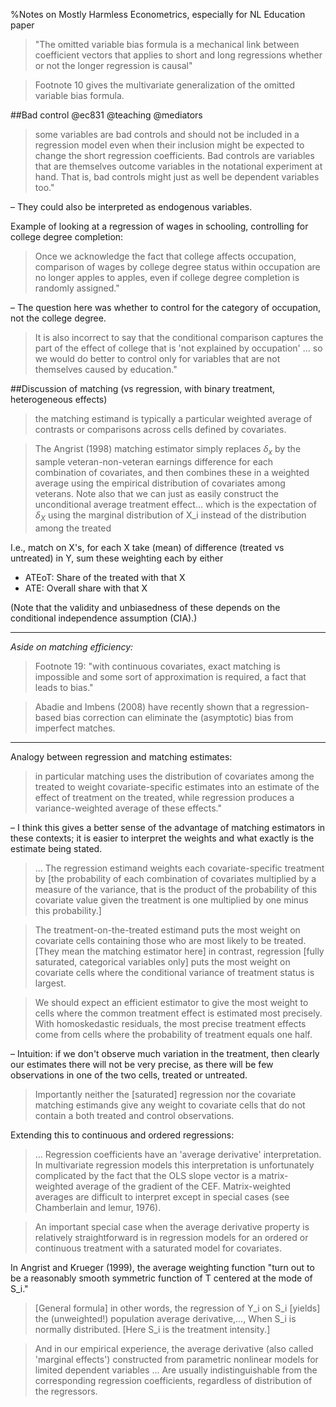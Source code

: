 %Notes on Mostly Harmless Econometrics, especially for NL Education paper


> "The omitted variable bias formula is a mechanical link between coefficient vectors that applies to short and long regressions whether or not the longer regression is causal"

> Footnote 10 gives the multivariate generalization of the omitted variable bias formula.


##Bad control  @ec831 @teaching @mediators

> some variables are bad controls and should not be included in a regression model even when their inclusion might be expected to change the short regression coefficients. Bad controls are variables that are themselves outcome variables in the notational experiment at hand. That is, bad controls might just as well be dependent variables too."

– They could also be interpreted as endogenous variables.

Example of looking at a regression of wages in schooling, controlling for college degree completion:

> Once we acknowledge the fact that college affects occupation, comparison of wages by college degree status within occupation are no longer apples to apples, even if college degree completion is randomly assigned."

– The question here was whether to control for the category of occupation, not the college degree.

> It is also incorrect to say that the conditional comparison captures the part of the effect of college that is 'not explained by occupation' ... so we would do better to control only for variables that are not themselves caused by education."


##Discussion of matching (vs regression, with binary treatment, heterogeneous effects)

> the matching estimand is typically a particular weighted average of contrasts or comparisons across cells defined by covariates.

> The Angrist (1998) matching estimator simply replaces $\delta_x$ by the sample veteran-non-veteran earnings difference for each combination of covariates, and then combines these in a weighted average using the empirical distribution of covariates among veterans.  Note also that we can just as easily construct the unconditional average treatment effect… which is the expectation of $\delta_X$ using the marginal distribution of X_i instead of the distribution among the treated

I.e., match on X's, for each X take (mean) of difference (treated vs untreated) in Y, sum these weighting each by either

- ATEoT: Share of the treated with that X
- ATE: Overall share with that X

(Note that the validity and unbiasedness of these depends on the conditional independence assumption (CIA).)


***
*Aside on matching efficiency:*

> Footnote 19: "with continuous covariates, exact matching is impossible and some sort of approximation is required, a fact that leads to bias."

> Abadie and Imbens (2008) have recently shown that a regression-based bias correction can eliminate the (asymptotic) bias from imperfect matches.

***

Analogy between regression and matching estimates:

>in particular matching uses the distribution of covariates among the treated to weight covariate-specific estimates into an estimate of the effect of treatment on the treated, while regression produces a variance-weighted average of these effects."

– I think this gives a better sense of the advantage of matching estimators in these contexts; it is easier to interpret the weights and what exactly is the estimate being stated.

> … The regression estimand weights each covariate-specific treatment by [the probability of each combination of covariates multiplied by a measure of the variance, that is the product of the probability of this covariate value given the treatment is one multiplied by one minus this probability.]

> The treatment-on-the-treated estimand puts the most weight on covariate cells containing those who are most likely to be treated. [They mean the matching estimator here] in contrast, regression [fully saturated, categorical variables only] puts the most weight on covariate cells where the conditional variance of treatment status is largest.

> We should expect an efficient estimator to give the most weight to cells where the common treatment effect is estimated most precisely. With homoskedastic residuals, the most precise treatment effects come from cells where the probability of treatment equals one half.

– Intuition: if we don't observe much variation in the treatment, then clearly our estimates there will not be very precise, as there will be few observations in one of the two cells, treated or untreated.

> Importantly neither the [saturated] regression nor the covariate matching estimands give any weight to covariate cells that do not contain a both treated and control observations.

Extending this to continuous and ordered regressions:

>… Regression coefficients have an 'average derivative' interpretation. In multivariate regression models this interpretation is unfortunately complicated by the fact that the OLS slope vector is a matrix-weighted average of the gradient of the CEF. Matrix-weighted averages are difficult to interpret except in special cases (see Chamberlain and lemur, 1976).

> An important special case when the average derivative property is relatively straightforward is in regression models for an ordered or continuous treatment with a saturated model for covariates.

In Angrist and Krueger (1999), the average weighting function "turn out to be a reasonably smooth symmetric function of T centered at the mode of S_i."

> [General formula] in other words, the regression of Y_i on S_i [yields] the (unweighted!) population average derivative,…, When S_i is normally distributed. [Here S_i is the treatment intensity.]

> And in our empirical experience, the average derivative (also called 'marginal effects') constructed from parametric nonlinear models for limited dependent variables ... Are usually indistinguishable from the corresponding regression coefficients, regardless of distribution of the regressors.

